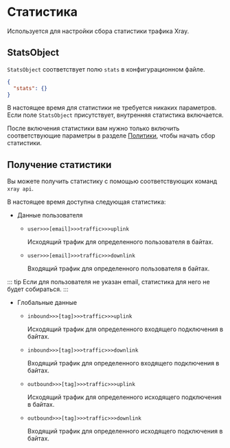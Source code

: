 # Статистика

Используется для настройки сбора статистики трафика Xray.

## StatsObject

`StatsObject` соответствует полю `stats` в конфигурационном файле.

```json
{
  "stats": {}
}
```

В настоящее время для статистики не требуется никаких параметров.  
Если поле `StatsObject` присутствует, внутренняя статистика включается.

После включения статистики вам нужно только включить соответствующие параметры в разделе [Политики](./policy.md), чтобы начать сбор статистики.

## Получение статистики

Вы можете получить статистику с помощью соответствующих команд `xray api`.

В настоящее время доступна следующая статистика:

- Данные пользователя

  - `user>>>[email]>>>traffic>>>uplink`

    Исходящий трафик для определенного пользователя в байтах.

  - `user>>>[email]>>>traffic>>>downlink`

    Входящий трафик для определенного пользователя в байтах.

::: tip
Если для пользователя не указан email, статистика для него не будет собираться.
:::

- Глобальные данные

  - `inbound>>>[tag]>>>traffic>>>uplink`

    Исходящий трафик для определенного входящего подключения в байтах.

  - `inbound>>>[tag]>>>traffic>>>downlink`

    Входящий трафик для определенного входящего подключения в байтах.

  - `outbound>>>[tag]>>>traffic>>>uplink`

    Исходящий трафик для определенного исходящего подключения в байтах.

  - `outbound>>>[tag]>>>traffic>>>downlink`

    Входящий трафик для определенного исходящего подключения в байтах.
